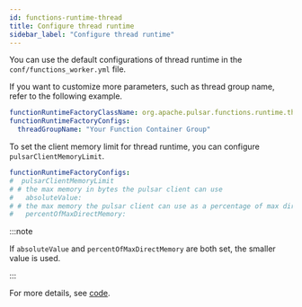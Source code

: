 ```yaml
---
id: functions-runtime-thread
title: Configure thread runtime
sidebar_label: "Configure thread runtime"
---
```


You can use the default configurations of thread runtime in the `conf/functions_worker.yml` file. 

If you want to customize more parameters, such as thread group name, refer to the following example.

```yaml
functionRuntimeFactoryClassName: org.apache.pulsar.functions.runtime.thread.ThreadRuntimeFactory
functionRuntimeFactoryConfigs:
  threadGroupName: "Your Function Container Group"
```

To set the client memory limit for thread runtime, you can configure `pulsarClientMemoryLimit`.

```yaml
functionRuntimeFactoryConfigs:
#  pulsarClientMemoryLimit
# # the max memory in bytes the pulsar client can use
#   absoluteValue:
# # the max memory the pulsar client can use as a percentage of max direct memory set for JVM
#   percentOfMaxDirectMemory:
```

:::note

If `absoluteValue` and `percentOfMaxDirectMemory` are both set, the smaller value is used.

:::

For more details, see [code](https://github.com/apache/pulsar/blob/master/pulsar-functions/runtime/src/main/java/org/apache/pulsar/functions/runtime/thread/ThreadRuntimeFactoryConfig.java).